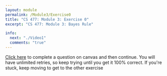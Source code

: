 ```yaml
---
layout: module
permalink: /Module3/Exercise0
title: "CS 477: Module 3: Exercise 0"
excerpt: "CS 477: Module 3: Bayes Rule"

info:
  next: "./Video1"
  comments: "true"
---
```


<a href = "https://ursinus.instructure.com/courses/12848/quizzes/16209">Click here</a> to complete a question on canvas and then continue.  You will have unlimited retries, so keep trying until you get it 100% correct.  If you're stuck, keep moving to get to the other exercise